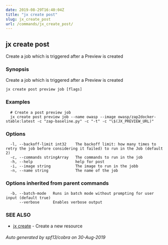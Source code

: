 ```yaml
---
date: 2019-08-29T16:40:04Z
title: "jx create post"
slug: jx_create_post
url: /commands/jx_create_post/
---
```

## jx create post

Create a job which is triggered after a Preview is created

### Synopsis

Create a job which is triggered after a Preview is created

```
jx create post preview job [flags]
```

### Examples

```
  # Create a post preview job
  jx create post preview job --name owasp --image owasp/zap2docker-stable:latest -c "zap-baseline.py" -c "-t" -c "\$(JX_PREVIEW_URL)"
```

### Options

```
  -l, --backoff-limit int32    The backoff limit: how many times to retry the job before considering it failed) to run in the Job (default 2)
  -c, --commands stringArray   The commands to run in the job
  -h, --help                   help for post
  -i, --image string           The image to run in the jobb
  -n, --name string            The name of the job
```

### Options inherited from parent commands

```
  -b, --batch-mode   Runs in batch mode without prompting for user input (default true)
      --verbose      Enables verbose output
```

### SEE ALSO

* [jx create](/commands/jx_create/)	 - Create a new resource

###### Auto generated by spf13/cobra on 30-Aug-2019

